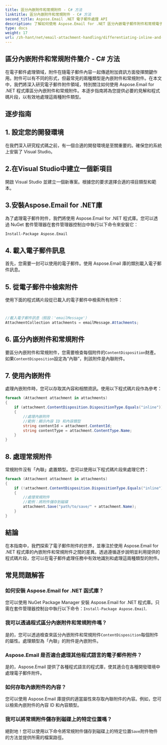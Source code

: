 ```yaml
---
title: 區分內嵌附件和常規附件 - C# 方法
linktitle: 區分內嵌附件和常規附件 - C# 方法
second_title: Aspose.Email .NET 電子郵件處理 API
description: 了解如何使用 Aspose.Email for .NET 區分內嵌電子郵件附件和常規電子郵件附件。帶有程式碼範例的綜合指南。
type: docs
weight: 17
url: /zh-hant/net/email-attachment-handling/differentiating-inline-and-regular-attachments-csharp-approach/
---
```


## 區分內嵌附件和常規附件簡介 - C# 方法

在電子郵件處理領域，附件在隨電子郵件內容一起傳遞附加資訊方面發揮關鍵作用。附件可以有不同的形式，但最常見的兩種類型是內嵌附件和常規附件。在本文中，我們將深入研究電子郵件附件領域，特別關注如何使用 Aspose.Email for .NET 程式庫區分內嵌附件和常規附件。本逐步指南將為您提供必要的見解和程式碼片段，以有效地處理這兩種附件類型。

## 逐步指南

## 1. 設定您的開發環境

在我們深入研究程式碼之前，有一個合適的開發環境是至關重要的。確保您的系統上安裝了 Visual Studio。

## 2.在Visual Studio中建立一個新項目

開啟 Visual Studio 並建立一個新專案。根據您的要求選擇合適的項目類型和範本。

## 3.安裝Aspose.Email for .NET庫

為了處理電子郵件附件，我們將使用 Aspose.Email for .NET 程式庫。您可以透過 NuGet 套件管理器在套件管理器控制台中執行以下命令來安裝它：

```bash
Install-Package Aspose.Email
```

## 4. 載入電子郵件訊息

首先，您需要一封可以使用的電子郵件。使用 Aspose.Email 庫的類別載入電子郵件訊息。

## 5. 從電子郵件中檢索附件

使用下面的程式碼片段從已載入的電子郵件中檢索所有附件：

```csharp


//載入電子郵件訊息（假設：'emailMessage'）
AttachmentCollection attachments = emailMessage.Attachments;
```

## 6. 區分內嵌附件和常規附件

要區分內嵌附件和常規附件，您需要檢查每個附件的`ContentDisposition`財產。如果`ContentDisposition`設定為“內聯”，則該附件是內聯附件。

## 7. 使用內嵌附件

處理內嵌附件時，您可以存取其內容和相關資訊。使用以下程式碼片段作為參考：

```csharp
foreach (Attachment attachment in attachments)
{
    if (attachment.ContentDisposition.DispositionType.Equals("inline"))
    {
        //處理內嵌附件
        //範例：顯示內容 ID 和內容類型
        string contentId = attachment.ContentId;
        string contentType = attachment.ContentType.Name;
    }
}
```

## 8. 處理常規附件

常規附件沒有「內聯」處置類型。您可以使用以下程式碼片段來處理它們：

```csharp
foreach (Attachment attachment in attachments)
{
    if (!attachment.ContentDisposition.DispositionType.Equals("inline"))
    {
        //處理常規附件
        //範例：將附件儲存到磁碟
        attachment.Save("path/to/save/" + attachment.Name);
    }
}
```

## 結論

在本指南中，我們探索了電子郵件附件的世界，並專注於使用 Aspose.Email for .NET 程式庫的內嵌附件和常規附件之間的差異。透過遵循逐步說明並利用提供的程式碼片段，您可以在電子郵件處理任務中有效地識別和處理這兩種類型的附件。

## 常見問題解答

### 如何安裝 Aspose.Email for .NET 函式庫？

您可以使用 NuGet Package Manager 安裝 Aspose.Email for .NET 程式庫。只需在套件管理器控制台中執行以下命令：`Install-Package Aspose.Email`.

### 我可以透過程式區分內嵌附件和常規附件嗎？

是的，您可以透過檢查來區分內嵌附件和常規附件`ContentDisposition`每個附件的屬性。處理類型為「內聯」的附件是內嵌附件。

### Aspose.Email 是否適合處理其他程式語言的電子郵件附件？

是的，Aspose.Email 提供了各種程式語言的程式庫，使其適合在各種開發環境中處理電子郵件附件。

### 如何存取內嵌附件的內容？

您可以使用 Aspose.Email 庫提供的適當屬性來存取內聯附件的內容。例如，您可以檢索內嵌附件的內容 ID 和內容類型。

### 我可以將常規附件儲存到磁碟上的特定位置嗎？

絕對地！您可以使用以下命令將常規附件儲存到磁碟上的特定位置`Save`附件物件的方法並提供所需的檔案路徑。